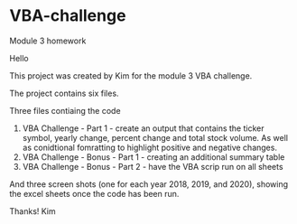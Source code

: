 # VBA-challenge
Module 3 homework

Hello

This project was created by Kim for the module 3 VBA challenge.

The project contains six files.

Three files contiaing the code
1. VBA Challenge - Part 1 - create an output that contains the ticker symbol, yearly change, percent change and total stock volume.  As well as conidtional fomratting to highlight positive and negative changes.
2. VBA Challenge - Bonus - Part 1 - creating an additional summary table
3. VBA Challenge - Bonus - Part 2 - have the VBA scrip run on all sheets

And three screen shots (one for each year 2018, 2019, and 2020), showing the excel sheets once the code has been run.

Thanks!
Kim
